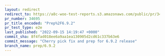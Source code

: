 ```yaml
---
layout: redirect
redirect_to: https://a8c-woo-test-reports.s3.amazonaws.com/public/pr/34695/e2e/index.html
pr_number: 34695
pr_title_encoded: "Prep%2F6.9.2"
pr_test_type: e2e
last_published: "2022-09-15 14:19:47 +0000"
commit_sha: 8f4fad018ee6a9aa1ea130905d2cd61c337b63e6
commit_message: "Cherry pick fix and prep for 6.9.2 release"
branch_name: prep/6.9.2
---
```

